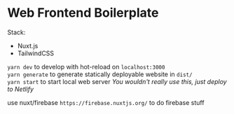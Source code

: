 # Web Frontend Boilerplate

Stack:
* Nuxt.js
* TailwindCSS

`yarn dev` to develop with hot-reload on `localhost:3000`<br>
`yarn generate` to generate statically deployable website in `dist/`<br>
`yarn start` to start local web server <i>You wouldn't really use this, just deploy to Netlify</i>

use nuxt/firebase `https://firebase.nuxtjs.org/` to do firebase stuff

